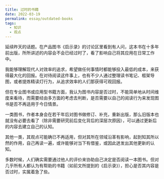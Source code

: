 ```yaml
---
title: 过时的书籍
date: 2022-03-19
permalink: essay/outdated-books
tags:
  - 知识
  - 观点
---
```

延续昨天的话题。在产品图书《启示录》的讨论区里看到有人问，这本书在十多年前出版，所所讲述的内容会不会已经过时了，看了影响自己将其应用在日常工作中。

我能够理解现代人对效率的追求，希望做任何事情时都能够投入最低的成本，来获得最大化的回报。在对待阅读这件事上，也有不少人通过整理读书笔记、框架导图，或者提炼精读灯行为，从追求效率的人们那获得可观回报。

但在专业图书或应用型书籍方面，我认为图书内容是否过时，不能简单地从时间维度来看待，而需要经由多方面的考虑去判断，是否需要以自己的阅读行为来发现图书是否不再适用于今日情景。

一类图书，作者本身会在若干年后对图书做修订、补充，重新出版，那么旧版本也就没有必要去看了（除非需要研究前后变化背后的深层次原因），可以通过更新后的内容去建立自己的认知。

其他一类，其观点可能确已不再适用，但对其所在领域沿革有影响，起到知其所以然的作用，自己再读一遍，或许能够对当下有借鉴，或因此迸发出其他更新的认知。

多数时候，人们确实需要通过他人的评价来协助自己决定是否阅读一本图书。但对几乎所有人都认为有帮助的书籍（如前文所提到的《启示录》），担心是否其内容是否过时，实属着急了些。